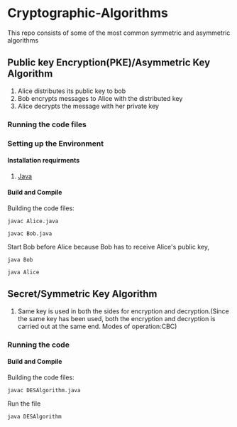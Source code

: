 # Cryptographic-Algorithms
This repo consists of some of the most common symmetric and asymmetric algorithms

## Public key Encryption(PKE)/Asymmetric Key Algorithm

1) Alice distributes its public key to bob
2) Bob encrypts messages to Alice with the distributed key
3) Alice decrypts the message with her private key

### Running the code files

### Setting up the Environment

#### Installation requirments

1. [Java](https://www.oracle.com/technetwork/java/javase/downloads/jdk8-downloads-2133151.html) 

#### Build and Compile

Building the code files:

`javac Alice.java`

`javac Bob.java`

Start Bob before Alice because Bob has to receive Alice's public key,

`java Bob`

`java Alice`

## Secret/Symmetric Key Algorithm

1) Same key is used in both the sides for encryption and decryption.(Since the same key has been used, both the encryption and decryption is carried out at the same end. Modes of operation:CBC)

### Running the code

#### Build and Compile

Building the code files:

`javac DESAlgorithm.java`

Run the file

`java DESAlgorithm`
